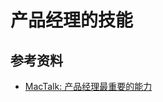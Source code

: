 # 产品经理的技能


## 参考资料
- [MacTalk: 产品经理最重要的能力](http://mp.weixin.qq.com/s?__biz=MjM5ODQ2MDIyMA==&mid=200461742&idx=1&sn=ab055892fa6b1ad43ab6a36c4a38cd60#wechat_redirect)